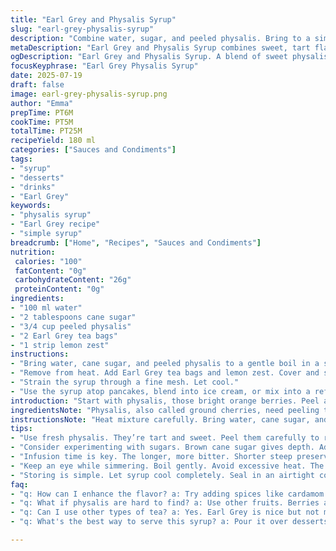 ```yaml
---
title: "Earl Grey and Physalis Syrup"
slug: "earl-grey-physalis-syrup"
description: "Combine water, sugar, and peeled physalis. Bring to a simmer until berries split slightly. Steep Earl Grey tea bags and orange peel in the hot mixture. Strain syrup and cool. Use on desserts or in drinks. Stores well refrigerated for about two weeks."
metaDescription: "Earl Grey and Physalis Syrup combines sweet, tart flavors. Simple to make. Use on desserts or in drinks. Perfect for various diets."
ogDescription: "Earl Grey and Physalis Syrup. A blend of sweet physalis, tea, citrus. Great for drinks and desserts. Simple elegant flavor solution."
focusKeyphrase: "Earl Grey Physalis Syrup"
date: 2025-07-19
draft: false
image: earl-grey-physalis-syrup.png
author: "Emma"
prepTime: PT6M
cookTime: PT5M
totalTime: PT25M
recipeYield: 180 ml
categories: ["Sauces and Condiments"]
tags:
- "syrup"
- "desserts"
- "drinks"
- "Earl Grey"
keywords:
- "physalis syrup"
- "Earl Grey recipe"
- "simple syrup"
breadcrumb: ["Home", "Recipes", "Sauces and Condiments"]
nutrition: 
 calories: "100"
 fatContent: "0g"
 carbohydrateContent: "26g"
 proteinContent: "0g"
ingredients:
- "100 ml water"
- "2 tablespoons cane sugar"
- "3/4 cup peeled physalis"
- "2 Earl Grey tea bags"
- "1 strip lemon zest"
instructions:
- "Bring water, cane sugar, and peeled physalis to a gentle boil in a small saucepan. Simmer for 2 minutes or until the physalis start to burst."
- "Remove from heat. Add Earl Grey tea bags and lemon zest. Cover and steep for 15 minutes."
- "Strain the syrup through a fine mesh. Let cool."
- "Use the syrup atop pancakes, blend into ice cream, or mix into a refreshing Earl Grey cocktail."
introduction: "Start with physalis, those bright orange berries. Peel and prep. Boil water and brown sugar instead of white for a slight caramel note. That change gives depth. Simmer physalis so they soften and open just a bit, releasing juices. Next, toss in two Earl Grey tea bags — fewer than before — to keep the tea subtle but present. No longer orange zest but lemon peel, longer strip, adding a sharper citrus edge. Steep the mix a bit shorter, 15 minutes, to prevent bitterness. Strain out solids, leaving behind a fragrant amber syrup. Cool it, store in fridge. Uses? Pour it on soft vanilla ice cream or fold into cocktails—non-alcoholic or spiked. Keeps fresh for about 14 days if sealed tight. This approach blends tart fruitiness, citrus brightness, and floral tea notes in a simple syrup. No nuts, dairy, gluten, or eggs involved, so friendly for many diets. Try it warm too, spooned over cakes or pancakes."
ingredientsNote: "Physalis, also called ground cherries, need peeling to remove their papery husks and any fuzz. Replace white granulated sugar with cane sugar to add richer flavor and slight molasses undertone. Switch orange zest for lemon zest to add brightness and a tiny tart snap that contrasts with the sweet syrup. The amount of water is decreased slightly to concentrate the flavors more intensely in less volume. Using fewer Earl Grey tea bags helps avoid over-brewing, which can turn the syrup bitter. Lemon peel is kept as one long strip so it can be easily removed after steeping without shredding. These tweaks create a balanced syrup, tart, sweet, and aromatic, giving it an edge compared to the original. Use fresh ingredients for optimal taste. The syrup thickness depends on simmer timing, so keep that minimal to retain a light texture."
instructionsNote: "Heat mixture carefully. Bring water, cane sugar, and peeled physalis to a gentle boil but avoid vigorous bubbling that breaks down fruit too fast. Let simmer just long enough for physalis to split, about two minutes. This timing releases juices and softens texture. Remove promptly to stop cooking. Add tea bags and lemon zest while the mix is still hot, then cover tightly. Infuse for 15 minutes — less than original to prevent bitterness and sharpness from lemons. Strain through a fine mesh or cheesecloth to remove solids and zest cleanly, ensuring syrup is smooth and clear. Let cool at room temperature before storing. Use quickly or keep refrigerated for up to two weeks. Serve chilled or warmed over desserts. Try swirling syrup into sparkling water for a light cocktail base. The lemon peel used whole avoids breaking off into the syrup causing an overly strong citrus flavor. Adjust sugar or infusion time to taste. Handling is simple with no chopping, just peeling and zesting. This syrup’s versatility benefits from attention to steep time and carefully controlled simmering to balance sweetness, tea, and fruit flavors."
tips:
- "Use fresh physalis. They’re tart and sweet. Peel them carefully to remove the husk. The quality matters. Fresher looks better in syrup."
- "Consider experimenting with sugars. Brown cane sugar gives depth. Adjust flavor by using light and dark brown sugar. Try mixing."
- "Infusion time is key. The longer, more bitter. Shorter steep preserves tea’s subtleties. Do a taste test if uncertain. Balance is crucial."
- "Keep an eye while simmering. Boil gently. Avoid excessive heat. The aim is to soften the physalis. Juices should escape, not evaporate."
- "Storing is simple. Let syrup cool completely. Seal in an airtight container. Store in the fridge for up to two weeks. Check periodically."
faq:
- "q: How can I enhance the flavor? a: Try adding spices like cardamom. Honey is an option too. Experiment with ratios for unique flavors. Mix things up."
- "q: What if physalis are hard to find? a: Use other fruits. Berries are good. Cherries too. Substitute where needed. Infusion time may vary slightly."
- "q: Can I use other types of tea? a: Yes. Earl Grey is nice but not mandatory. Any floral or citrus tea works. Blend flavors for new creations."
- "q: What's the best way to serve this syrup? a: Pour it over desserts, yes. But also cocktails. Use in sparkling water. Versatile, fun applications."

---
```

